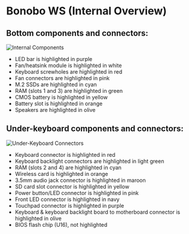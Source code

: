 # Bonobo WS (Internal Overview)

## Bottom components and connectors:

![Internal Components](./img/components-highlighted.jpg)

- LED bar is highlighted in purple
- Fan/heatsink module is highlighted in white
- Keyboard screwholes are highlighted in red
- Fan connectors are highlighted in pink
- M.2 SSDs are highlighted in cyan
- RAM (slots 1 and 3) are highlighted in green
- CMOS battery is highlighted in yellow
- Battery slot is highlighted in orange
- Speakers are highlighted in olive

## Under-keyboard components and connectors:

![Under-Keyboard Connectors](./img/under-keyboard.jpg)

- Keyboard connector is highlighted in red
- Keyboard backlight connectors are highlighted in light green
- RAM (slots 2 and 4) are highlighted in cyan
- Wireless card is highlighted in orange
- 3.5mm audio jack connector is highlighted in maroon
- SD card slot connector is highlighted in yellow
- Power button/LED connector is highlighted in pink
- Front LED connector is highlighted in navy
- Touchpad connector is highlighted in purple
- Keyboard & keyboard backlight board to motherboard connector is highlighted in olive
- BIOS flash chip (U16), not highlighted
